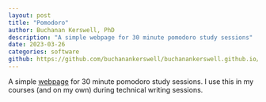 ```yaml
---
layout: post
title: "Pomodoro"
author: Buchanan Kerswell, PhD
description: "A simple webpage for 30 minute pomodoro study sessions"
date: 2023-03-26
categories: software
github: https://github.com/buchanankerswell/buchanankerswell.github.io/blob/main/pomodoro.html
---
```


A simple [webpage](https://buchanankerswell.com/pomodoro) for 30 minute pomodoro study sessions. I use this in my courses (and on my own) during technical writing sessions.
